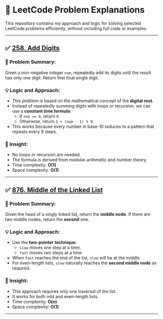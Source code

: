 # 📘 LeetCode Problem Explanations

This repository contains my approach and logic for solving selected LeetCode problems efficiently, without including full code or examples.

---

## ✅ [258. Add Digits](https://leetcode.com/problems/add-digits/)

### 🧩 Problem Summary:
Given a non-negative integer `num`, repeatedly add its digits until the result has only one digit. Return that final single digit.

### 💡 Logic and Approach:
- This problem is based on the mathematical concept of the **digital root**.
- Instead of repeatedly summing digits with loops or recursion, we can use a **constant time formula**:
  - If `num == 0`, return `0`.
  - Otherwise, return `1 + (num - 1) % 9`.
- This works because every number in base-10 reduces to a pattern that repeats every 9 steps.

### 🧠 Insight:
- No loops or recursion are needed.
- The formula is derived from modular arithmetic and number theory.
- Time complexity: **O(1)**  
- Space complexity: **O(1)**

---

## ✅ [876. Middle of the Linked List](https://leetcode.com/problems/middle-of-the-linked-list/)

### 🧩 Problem Summary:
Given the head of a singly linked list, return the **middle node**. If there are two middle nodes, return the **second** one.

### 💡 Logic and Approach:
- Use the **two-pointer technique**:
  - `slow` moves one step at a time.
  - `fast` moves two steps at a time.
- When `fast` reaches the end of the list, `slow` will be at the middle.
- For even-length lists, `slow` naturally reaches the **second middle node** as required.

### 🧠 Insight:
- This approach requires only one traversal of the list.
- It works for both odd and even-length lists.
- Time complexity: **O(n)**  
- Space complexity: **O(1)**

---
